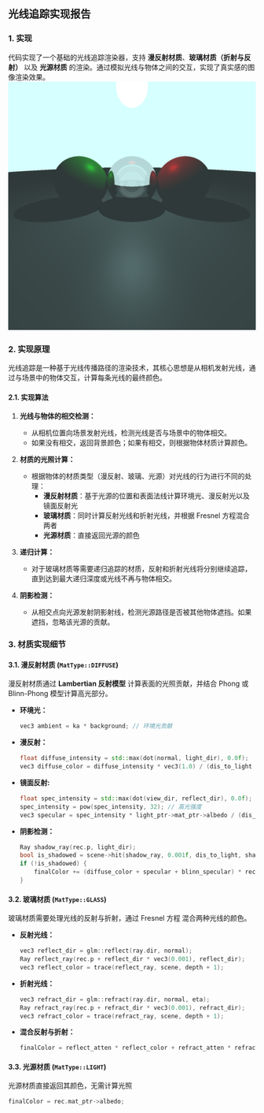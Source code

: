 ## 光线追踪实现报告

### 1. 实现 
代码实现了一个基础的光线追踪渲染器，支持 **漫反射材质**、**玻璃材质（折射与反射）** 以及 **光源材质** 的渲染。通过模拟光线与物体之间的交互，实现了真实感的图像渲染效果。
![alt text](image.png)

### 2. 实现原理
光线追踪是一种基于光线传播路径的渲染技术，其核心思想是从相机发射光线，通过与场景中的物体交互，计算每条光线的最终颜色。

#### 2.1. 实现算法
1. **光线与物体的相交检测：**
   - 从相机位置向场景发射光线，检测光线是否与场景中的物体相交。
   - 如果没有相交，返回背景颜色；如果有相交，则根据物体材质计算颜色。

2. **材质的光照计算：**
   - 根据物体的材质类型（漫反射、玻璃、光源）对光线的行为进行不同的处理：
     - **漫反射材质**：基于光源的位置和表面法线计算环境光、漫反射光以及镜面反射光
     - **玻璃材质**：同时计算反射光线和折射光线，并根据 Fresnel 方程混合两者
     - **光源材质**：直接返回光源的颜色

3. **递归计算：**
   - 对于玻璃材质等需要递归追踪的材质，反射和折射光线将分别继续追踪，直到达到最大递归深度或光线不再与物体相交。

4. **阴影检测：**
   - 从相交点向光源发射阴影射线，检测光源路径是否被其他物体遮挡。如果遮挡，忽略该光源的贡献。

### 3. 材质实现细节

#### 3.1. 漫反射材质 (`MatType::DIFFUSE`)

漫反射材质通过 **Lambertian 反射模型** 计算表面的光照贡献，并结合 Phong 或 Blinn-Phong 模型计算高光部分。
- **环境光：**
  ```cpp
  vec3 ambient = ka * background; // 环境光贡献
  ```

- **漫反射：**
  ```c++
  float diffuse_intensity = std::max(dot(normal, light_dir), 0.0f);
  vec3 diffuse_color = diffuse_intensity * vec3(1.0) / (dis_to_light *     dis_to_light);
  ```

- **镜面反射:**
  ```c++
  float spec_intensity = std::max(dot(view_dir, reflect_dir), 0.0f);
  spec_intensity = pow(spec_intensity, 32); // 高光强度
  vec3 specular = spec_intensity * light_ptr->mat_ptr->albedo / (dis_to_light *    dis_to_light);
  ```

- **阴影检测：**
    ```C++
    Ray shadow_ray(rec.p, light_dir);
    bool is_shadowed = scene->hit(shadow_ray, 0.001f, dis_to_light, shadow_rec);
    if (!is_shadowed) {
        finalColor += (diffuse_color + specular + blinn_specular) * rec. mat_ptr->albedo;
    }
    ```

#### 3.2. 玻璃材质 (`MatType::GLASS`)

玻璃材质需要处理光线的反射与折射，通过 Fresnel 方程 混合两种光线的颜色。

- **反射光线：**
  ```cpp
  vec3 reflect_dir = glm::reflect(ray.dir, normal);
  Ray reflect_ray(rec.p + reflect_dir * vec3(0.001), reflect_dir);
  vec3 reflect_color = trace(reflect_ray, scene, depth + 1);
  ```

- **折射光线：**
    ```c++
    vec3 refract_dir = glm::refract(ray.dir, normal, eta);
    Ray refract_ray(rec.p + refract_dir * vec3(0.001), refract_dir);
    vec3 refract_color = trace(refract_ray, scene, depth + 1);
    ```

- **混合反射与折射：**
    ```c++
    finalColor = reflect_atten * reflect_color + refract_atten * refract_color;
    ```

#### 3.3. 光源材质 (`MatType::LIGHT`)

光源材质直接返回其颜色，无需计算光照

```c++
finalColor = rec.mat_ptr->albedo;
```